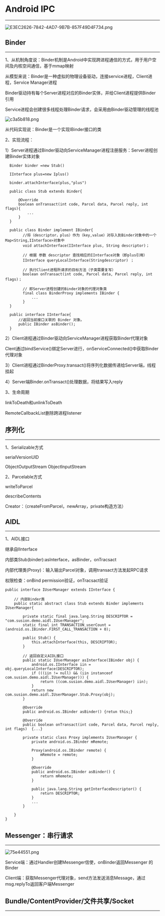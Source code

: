 # Android IPC
---

![E3EC2626-7842-4AD7-9B7B-857F49D4F734.png](:storage/64f3a638-0c64-4dfc-8911-894588c4d986/958e16d3.png)


## Binder
---

1、从机制角度说：Binder机制是Android中实现跨进程通信的方式，用于用户空间及内核空间通信，基于mmap映射

  从模型来说：Binder是一种虚拟的物理设备驱动，连接service进程，Client进程，Service Manager进程
  
  Binder驱动持有每个Server进程对应的Binder实体，并给Client进程提供Binder引用
  
  Service进程会创建很多线程处理Binder请求，会采用由Binder驱动管理的线程池

![c3a5b818.png](:storage/64f3a638-0c64-4dfc-8911-894588c4d986/c3a5b818.png)

  从代码实现说：Binder是一个实现IBinder接口的类


2、实现流程：

1）Server进程通过Binder驱动向ServiceManager进程注册服务：Server进程创建Binder实体对象


```
  Binder binder =new Stub()

  IInterface plus=new Iplus()

  binder.attachInterface(plus,"plus")

  public class Stub extends Binder{

      @Override
      boolean onTransact(int code, Parcel data, Parcel reply, int flags){
          ...
      }         
  }

  public class Binder implement IBinder{
        //将（descriptor，plus）作为（key,value）对存入到Binder对象中的一个Map<String,IInterface>对象中
        void attachInterface(IInterface plus, String descriptor)；
      
        // 根据 参数 descriptor 查找相应的IInterface对象（即plus引用）
        IInterface queryLocalInterface(Stringdescriptor) ；

        // 执行Client进程所请求的目标方法（子类需要复写）
        boolean onTransact(int code, Parcel data, Parcel reply, int flags)；

        // 即Server进程创建的Binder对象的代理对象类
        final class BinderProxy implements IBinder {
            ...
        }
  }
  
  public interface IInterface{
      //返回当前接口关联的 Binder 对象。
      public IBinder asBinder();
  }

```

2）Client进程通过Binder驱动向ServiceManager进程获取Binder代理对象

Clent通过bindService()绑定Server进行，onServiceConnected()中获取Binder代理对象

3）Client进程通过BinderProxy.transact()将序列化数据传递给Server端，线程挂起

4）Server端Binder.onTransact()处理数据，将结果写入reply

3、生命周期

linkToDeath和unlinkToDeath

RemoteCallbackList删除跨进程listener


## 序列化
---

1、Serializable方式

serialVersionUID

ObjectOutputStream ObjectInputStream

2、Parcelable方式

writeToParcel

describeContents

Creator：（createFromParcel，newArray，private构造方法）


## AIDL
---

1、AIDL接口

继承自IInterface

内部类Stub(binder):asInterface，asBinder，onTracsact

内部代理类(Proxy)：输入输出Parcel对象，调用transact方法发起RPC请求

权限检查：onBind permission验证，onTracsact验证

```
public interface IUserManager extends IInterface {

    // 内部Binder类
    public static abstract class Stub extends Binder implements IUserManager{

        private static final java.lang.String DESCRIPTOR = "com.susion.demo.aidl.IUserManager";
        static final int TRANSACTION_userCount = (android.os.IBinder.FIRST_CALL_TRANSACTION + 0);

        public Stub() {
            this.attachInterface(this, DESCRIPTOR);
        }

        // 返回自定义AIDL接口
        public static IUserManager asInterface(IBinder obj) {
            android.os.IInterface iin = obj.queryLocalInterface(DESCRIPTOR);
            if (((iin != null) && (iin instanceof com.susion.demo.aidl.IUserManager))) {
                return ((com.susion.demo.aidl.IUserManager) iin);
            }
            return new com.susion.demo.aidl.IUserManager.Stub.Proxy(obj);
        }

        @Override
        public android.os.IBinder asBinder() {retun this;}

        @Override
        public boolean onTransact(int code, Parcel data, Parcel reply, int flags)  {...}

        private static class Proxy implements IUserManager {
            private android.os.IBinder mRemote;

            Proxy(android.os.IBinder remote) {
                mRemote = remote;
            }

            @Override
            public android.os.IBinder asBinder() {
                return mRemote;
            }

            public java.lang.String getInterfaceDescriptor() {
                return DESCRIPTOR;
            }
            ...
        }

    }
}
```



## Messenger：串行请求
---

![75e44551.png](:storage/64f3a638-0c64-4dfc-8911-894588c4d986/75e44551.png)


Service端：通过Handler创建Messenger信使，onBinder返回Messenger 的Binder

Client端：获取Messenger代理对象，send方法发送消息Message，通过msg.replyTo返回客户端Messenger



## Bundle/ContentProvider/文件共享/Socket
---





